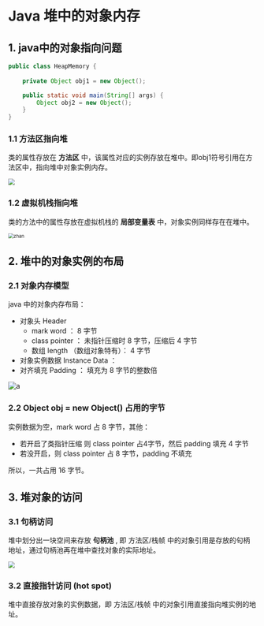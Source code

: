 # Java 堆中的对象内存

## 1. java中的对象指向问题

~~~java
public class HeapMemory {
    
    private Object obj1 = new Object();

    public static void main(String[] args) {
        Object obj2 = new Object();
    }
}
~~~

### 1.1 方法区指向堆

类的属性存放在 **方法区** 中，该属性对应的实例存放在堆中。即obj1符号引用在方法区中，指向堆中对象实例内存。

<img src="http://note.youdao.com/yws/public/resource/bfce0e3d92cf4516094fe684a07f9b39/xmlnote/AA13AB640B604C289439818851FEF181/9119" style="zoom:80%;" />

### 1.2 虚拟机栈指向堆

类的方法中的属性存放在虚拟机栈的 **局部变量表** 中，对象实例同样存在在堆中。

<img src="http://note.youdao.com/yws/public/resource/bfce0e3d92cf4516094fe684a07f9b39/xmlnote/11BC3F03FB5E4A5C9C5AEBADBC7B9A51/9121" alt="zhan" style="zoom:67%;" />

## 2. 堆中的对象实例的布局

### 2.1 对象内存模型

java 中的对象内存布局：

- 对象头 Header
  - mark word ： 8 字节
  - class pointer ： 未指针压缩时 8 字节，压缩后 4 字节
  - 数组 length （数组对象特有）： 4 字节
- 对象实例数据 Instance Data ：
- 对齐填充 Padding ： 填充为 8 字节的整数倍

![a](http://note.youdao.com/yws/public/resource/bfce0e3d92cf4516094fe684a07f9b39/xmlnote/88CB4B6F16FA4A71A606DA0E62EC8BE5/9123)

### 2.2 Object obj = new Object() 占用的字节

实例数据为空，mark word 占 8 字节，其他：

- 若开启了类指针压缩 则 class pointer 占4字节，然后 padding 填充 4 字节
- 若没开启，则 class pointer 占 8 字节，padding 不填充

所以，一共占用 16 字节。

## 3. 堆对象的访问

### 3.1 句柄访问

堆中划分出一块空间来存放 **句柄池** , 即 方法区/栈帧 中的对象引用是存放的句柄地址，通过句柄池再在堆中查找对象的实际地址。

<img src="http://note.youdao.com/yws/public/resource/bfce0e3d92cf4516094fe684a07f9b39/xmlnote/D6A61A98C473467BAB6B1CA90AE2747B/9125" style="zoom:80%;" />

### 3.2 直接指针访问 (hot spot)

堆中直接存放对象的实例数据，即 方法区/栈帧 中的对象引用直接指向堆实例的地址。

<img src="http://note.youdao.com/yws/public/resource/bfce0e3d92cf4516094fe684a07f9b39/xmlnote/CC077F51710441DEAFC4D5B430B93D07/9128" alt="" style="zoom:80%;" />
